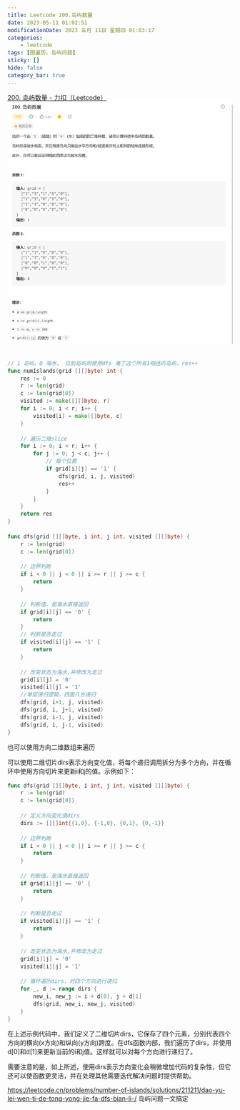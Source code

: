 ```yaml
---
title: Leetcode 200.岛屿数量
date: 2023-05-11 01:02:51
modificationDate: 2023 五月 11日 星期四 01:03:17
categories: 
	- leetcode
tags: [图遍历，岛屿问题]
sticky: []
hide: false
category_bar: true
---
```


[200. 岛屿数量 - 力扣（Leetcode）](https://leetcode.cn/problems/number-of-islands/description/)
![](../../imgs/Pasted%20image%2020230511010424.png)

```go

// 1 岛屿，0 海水， 见到岛屿则使用dfs 淹了这个所有1相连的岛屿，res++
func numIslands(grid [][]byte) int {
	res := 0
	r := len(grid)
	c := len(grid[0])
	visited := make([][]byte, r)
	for i := 0; i < r; i++ {
		visited[i] = make([]byte, c)
	}

	// 遍历二维slice
	for i := 0; i < r; i++ {
		for j := 0; j < c; j++ {
			// 每个位置
            if grid[i][j] == '1' {
                dfs(grid, i, j, visited)
                res++
            }
		}
	}
    return res
}

func dfs(grid [][]byte, i int, j int, visited [][]byte) {
	r := len(grid)
	c := len(grid[0])

	// 边界判断
	if i < 0 || j < 0 || i >= r || j >= c {
		return
	}

	// 判断值，是海水直接返回
	if grid[i][j] == '0' {
		return
	}
    // 判断是否走过
	if visited[i][j] == '1' {
		return
	}

	// 改变状态为海水,并修改为走过
	grid[i][j] = '0'
    visited[i][j] = '1'
	//单层递归逻辑，四面八方递归
	dfs(grid, i+1, j, visited)
	dfs(grid, i, j+1, visited)
	dfs(grid, i-1, j, visited)
	dfs(grid, i, j-1, visited)
}
```


也可以使用方向二维数组来遍历

可以使用二维切片dirs表示方向变化值，将每个递归调用拆分为多个方向，并在循环中使用方向切片来更新i和j的值。示例如下：


```go
func dfs(grid [][]byte, i int, j int, visited [][]byte) {
    r := len(grid)
    c := len(grid[0])

    // 定义方向变化值dirs
    dirs := [][]int{{1,0}, {-1,0}, {0,1}, {0,-1}}

    // 边界判断
    if i < 0 || j < 0 || i >= r || j >= c {
        return
    }

    // 判断值，是海水直接返回
    if grid[i][j] == '0' {
        return
    }

    // 判断是否走过
    if visited[i][j] == '1' {
        return
    }

    // 改变状态为海水,并修改为走过
    grid[i][j] = '0'
    visited[i][j] = '1'

    // 循环遍历dirs，对四个方向进行递归
    for _, d := range dirs {
        new_i, new_j := i + d[0], j + d[1]
        dfs(grid, new_i, new_j, visited)
    }
}
```

在上述示例代码中，我们定义了二维切片dirs，它保存了四个元素，分别代表四个方向的横向(x方向)和纵向(y方向)跨度。在dfs函数内部，我们遍历了dirs，并使用d[0]和d[1]来更新当前的i和j值。这样就可以对每个方向进行递归了。

需要注意的是，如上所述，使用dirs表示方向变化会稍微增加代码的复杂性，但它还可以使函数更灵活，并在处理其他需要迭代解决问题时提供帮助。

https://leetcode.cn/problems/number-of-islands/solutions/211211/dao-yu-lei-wen-ti-de-tong-yong-jie-fa-dfs-bian-li-/ 岛屿问题一文搞定